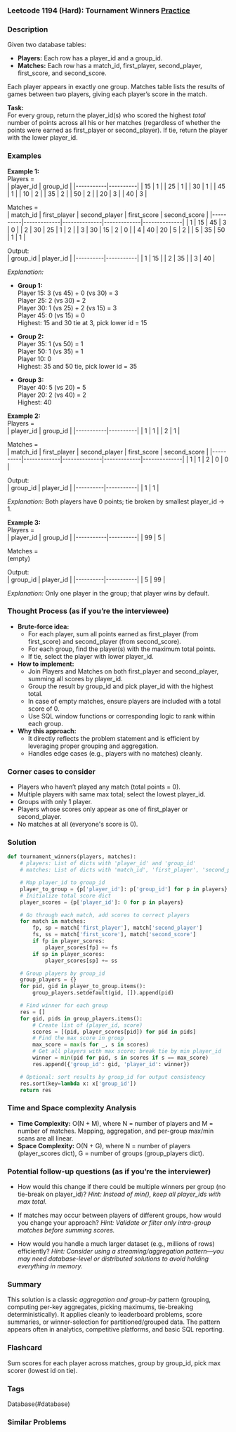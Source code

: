 ### Leetcode 1194 (Hard): Tournament Winners [Practice](https://leetcode.com/problems/tournament-winners)

### Description  
Given two database tables:  
- **Players:** Each row has a player_id and a group_id.
- **Matches:** Each row has a match_id, first_player, second_player, first_score, and second_score.

Each player appears in exactly one group. Matches table lists the results of games between two players, giving each player’s score in the match.  

**Task:**  
For every group, return the player_id(s) who scored the highest *total* number of points across all his or her matches (regardless of whether the points were earned as first_player or second_player). If tie, return the player with the lower player_id.

### Examples  

**Example 1:**  
Players =  
| player_id | group_id |
|-----------|----------|
| 15        | 1        |
| 25        | 1        |
| 30        | 1        |
| 45        | 1        |
| 10        | 2        |
| 35        | 2        |
| 50        | 2        |
| 20        | 3        |
| 40        | 3        |

Matches =  
| match_id | first_player | second_player | first_score | second_score |
|----------|-------------|--------------|-------------|--------------|
| 1        | 15          | 45           | 3           | 0            |
| 2        | 30          | 25           | 1           | 2            |
| 3        | 30          | 15           | 2           | 0            |
| 4        | 40          | 20           | 5           | 2            |
| 5        | 35          | 50           | 1           | 1            |

Output:  
| group_id | player_id |
|----------|-----------|
| 1        | 15        |
| 2        | 35        |
| 3        | 40        |

*Explanation:*
- **Group 1:**  
  Player 15: 3 (vs 45) + 0 (vs 30) = 3  
  Player 25: 2 (vs 30) = 2  
  Player 30: 1 (vs 25) + 2 (vs 15) = 3  
  Player 45: 0 (vs 15) = 0  
  Highest: 15 and 30 tie at 3, pick lower id = 15

- **Group 2:**  
  Player 35: 1 (vs 50) = 1  
  Player 50: 1 (vs 35) = 1  
  Player 10: 0  
  Highest: 35 and 50 tie, pick lower id = 35

- **Group 3:**  
  Player 40: 5 (vs 20) = 5  
  Player 20: 2 (vs 40) = 2  
  Highest: 40

**Example 2:**  
Players =  
| player_id | group_id |
|-----------|----------|
| 1         | 1        |
| 2         | 1        |

Matches =  
| match_id | first_player | second_player | first_score | second_score |
|----------|-------------|--------------|-------------|--------------|
| 1        | 1           | 2            | 0           | 0            |

Output:  
| group_id | player_id |
|----------|-----------|
| 1        | 1         |

*Explanation:* Both players have 0 points; tie broken by smallest player_id → 1.

**Example 3:**  
Players =  
| player_id | group_id |
|-----------|----------|
| 99        | 5        |

Matches =  
(empty)

Output:  
| group_id | player_id |
|----------|-----------|
| 5        | 99        |

*Explanation:* Only one player in the group; that player wins by default.

### Thought Process (as if you’re the interviewee)  
- **Brute-force idea:**  
  - For each player, sum all points earned as first_player (from first_score) and second_player (from second_score).
  - For each group, find the player(s) with the maximum total points.  
  - If tie, select the player with lower player_id.
- **How to implement:**  
  - Join Players and Matches on both first_player and second_player, summing all scores by player_id.
  - Group the result by group_id and pick player_id with the highest total.  
  - In case of empty matches, ensure players are included with a total score of 0.
  - Use SQL window functions or corresponding logic to rank within each group.
- **Why this approach:**  
  - It directly reflects the problem statement and is efficient by leveraging proper grouping and aggregation.
  - Handles edge cases (e.g., players with no matches) cleanly.

### Corner cases to consider  
- Players who haven’t played any match (total points = 0).
- Multiple players with same max total; select the lowest player_id.
- Groups with only 1 player.
- Players whose scores only appear as one of first_player or second_player.
- No matches at all (everyone's score is 0).

### Solution

```python
def tournament_winners(players, matches):
    # players: List of dicts with 'player_id' and 'group_id'
    # matches: List of dicts with 'match_id', 'first_player', 'second_player', 'first_score', 'second_score'

    # Map player_id to group_id
    player_to_group = {p['player_id']: p['group_id'] for p in players}
    # Initialize total score dict
    player_scores = {p['player_id']: 0 for p in players}

    # Go through each match, add scores to correct players
    for match in matches:
        fp, sp = match['first_player'], match['second_player']
        fs, ss = match['first_score'], match['second_score']
        if fp in player_scores:
            player_scores[fp] += fs
        if sp in player_scores:
            player_scores[sp] += ss

    # Group players by group_id
    group_players = {}
    for pid, gid in player_to_group.items():
        group_players.setdefault(gid, []).append(pid)

    # Find winner for each group
    res = []
    for gid, pids in group_players.items():
        # Create list of (player_id, score)
        scores = [(pid, player_scores[pid]) for pid in pids]
        # Find the max score in group
        max_score = max(s for _, s in scores)
        # Get all players with max score; break tie by min player_id
        winner = min(pid for pid, s in scores if s == max_score)
        res.append({'group_id': gid, 'player_id': winner})

    # Optional: sort results by group_id for output consistency
    res.sort(key=lambda x: x['group_id'])
    return res
```

### Time and Space complexity Analysis  

- **Time Complexity:** O(N + M), where N = number of players and M = number of matches. Mapping, aggregation, and per-group max/min scans are all linear.
- **Space Complexity:** O(N + G), where N = number of players (player_scores dict), G = number of groups (group_players dict).

### Potential follow-up questions (as if you’re the interviewer)  

- How would this change if there could be multiple winners per group (no tie-break on player_id)?
  *Hint: Instead of min(), keep all player_ids with max total.*

- If matches may occur between players of different groups, how would you change your approach?
  *Hint: Validate or filter only intra-group matches before summing scores.*

- How would you handle a much larger dataset (e.g., millions of rows) efficiently?
  *Hint: Consider using a streaming/aggregation pattern—you may need database-level or distributed solutions to avoid holding everything in memory.*

### Summary
This solution is a classic *aggregation and group-by* pattern (grouping, computing per-key aggregates, picking maximums, tie-breaking deterministically). It applies cleanly to leaderboard problems, score summaries, or winner-selection for partitioned/grouped data. The pattern appears often in analytics, competitive platforms, and basic SQL reporting.


### Flashcard
Sum scores for each player across matches, group by group_id, pick max scorer (lowest id on tie).

### Tags
Database(#database)

### Similar Problems
